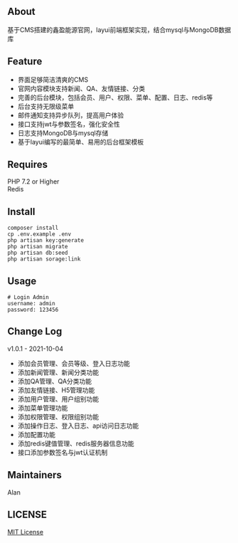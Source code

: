 ## About
基于CMS搭建的鑫盈能源官网，layui前端框架实现，结合mysql与MongoDB数据库

## Feature
* 界面足够简洁清爽的CMS
* 官网内容模块支持新闻、QA、友情链接、分类
* 完善的后台模块，包括会员、用户、权限、菜单、配置、日志、redis等
* 后台支持无限级菜单
* 邮件通知支持异步队列，提高用户体验
* 接口支持jwt与参数签名，强化安全性
* 日志支持MongoDB与mysql存储
* 基于layui编写的最简单、易用的后台框架模板

## Requires
PHP 7.2 or Higher  
Redis

## Install
```
composer install
cp .env.example .env
php artisan key:generate
php artisan migrate
php artisan db:seed
php artisan sorage:link
```

## Usage
```
# Login Admin
username: admin
password: 123456
```

## Change Log
v1.0.1 - 2021-10-04
* 添加会员管理、会员等级、登入日志功能
* 添加新闻管理、新闻分类功能
* 添加QA管理、QA分类功能
* 添加友情链接、H5管理功能
* 添加用户管理、用户组别功能
* 添加菜单管理功能
* 添加权限管理、权限组别功能
* 添加操作日志、登入日志、api访问日志功能
* 添加配置功能
* 添加redis键值管理、redis服务器信息功能
* 接口添加参数签名与jwt认证机制

## Maintainers
Alan

## LICENSE
[MIT License](https://github.com/joanbabyfet/sienergy/blob/master/LICENSE)
